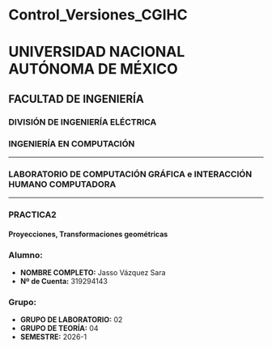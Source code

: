# Control_Versiones_CGIHC

# UNIVERSIDAD NACIONAL AUTÓNOMA DE MÉXICO
## FACULTAD DE INGENIERÍA
### DIVISIÓN DE INGENIERÍA ELÉCTRICA
### INGENIERÍA EN COMPUTACIÓN

---

### LABORATORIO DE COMPUTACIÓN GRÁFICA e INTERACCIÓN HUMANO COMPUTADORA

---

### PRACTICA2
#### Proyecciones, Transformaciones geométricas 

### Alumno:
* **NOMBRE COMPLETO:** Jasso Vázquez Sara
* **Nº de Cuenta:** 319294143

### Grupo:
* **GRUPO DE LABORATORIO:** 02
* **GRUPO DE TEORÍA:** 04
* **SEMESTRE:** 2026-1